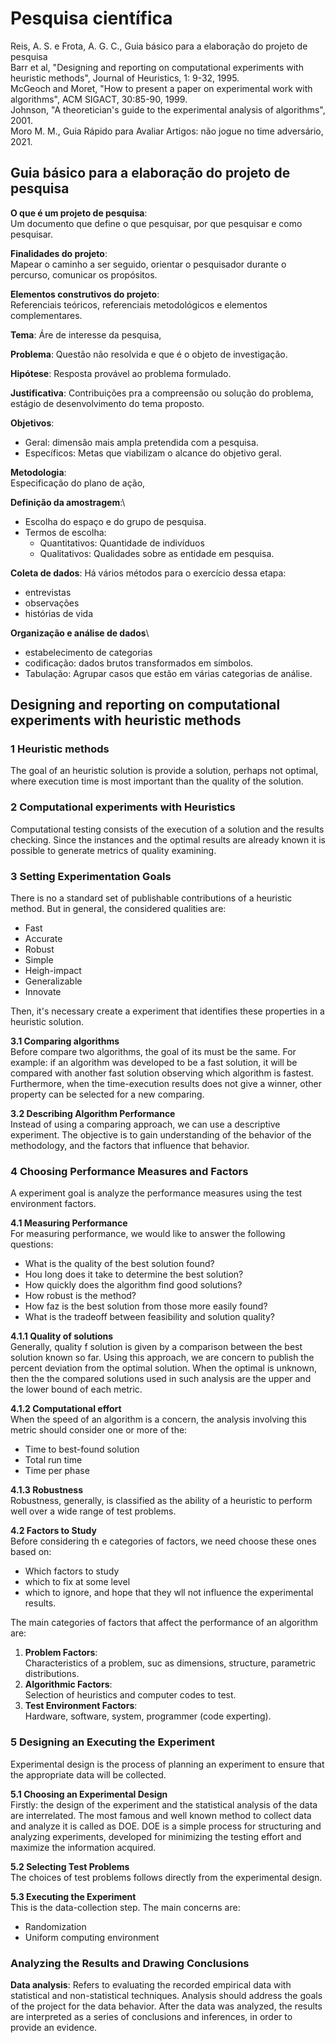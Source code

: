 # Pesquisa científica

Reis, A. S. e Frota, A. G. C., Guia básico para a elaboração do projeto de pesquisa\
Barr et al, "Designing and reporting on computational experiments with heuristic methods", Journal of Heuristics, 1: 9-32, 1995.\
McGeoch and Moret, "How to present a paper on experimental work with algorithms", ACM SIGACT, 30:85-90, 1999.\
Johnson, "A theoretician's guide to the experimental analysis of algorithms", 2001.\
Moro M. M., Guia Rápido para Avaliar Artigos: não jogue no time adversário, 2021.

## Guia básico para a elaboração do projeto de pesquisa

**O que é um projeto de pesquisa**:\
Um documento que define o que pesquisar, por que pesquisar e como pesquisar.

**Finalidades do projeto**:\
Mapear o caminho a ser seguido, orientar o pesquisador durante o percurso,
comunicar os propósitos.

**Elementos construtivos do projeto**:\
Referenciais teóricos, referenciais metodológicos e elementos complementares.

**Tema**: Áre de interesse da pesquisa,

**Problema**: Questão não resolvida e que é o objeto de investigação.

**Hipótese**: Resposta provável ao problema formulado.

**Justificativa**: Contribuições pra a compreensão ou solução do problema,
estágio de desenvolvimento do tema proposto.

**Objetivos**:
- Geral: dimensão mais ampla pretendida com a pesquisa.
- Específicos: Metas que viabilizam o alcance do objetivo geral.

**Metodologia**:\
Especificação do plano de ação,

**Definição da amostragem**:\
- Escolha do espaço e do grupo de pesquisa.
- Termos de escolha:
  - Quantitativos: Quantidade de indivíduos
  - Qualitativos: Qualidades sobre as entidade em pesquisa.

**Coleta de dados**: Há vários métodos para o exercício dessa etapa:
- entrevistas
- observações
- histórias de vida

**Organização e análise de dados**\
- estabelecimento de categorias
- codificação: dados brutos transformados em símbolos.
- Tabulação: Agrupar casos que estão em várias categorias de análise.

## Designing and reporting on computational experiments with heuristic methods
### 1 Heuristic methods
The goal of an heuristic solution is provide a solution, perhaps not optimal,
where execution time is most important than the quality of the solution.

### 2 Computational experiments with Heuristics
Computational testing consists of the execution of a solution and the results
checking.
Since the instances and the optimal results are already known it is possible 
to generate metrics of quality examining.

### 3 Setting Experimentation Goals
There is no a standard set of publishable contributions of a heuristic method.
But in general, the considered qualities are:
- Fast
- Accurate
- Robust
- Simple
- Heigh-impact
- Generalizable
- Innovate

Then, it's necessary create a experiment that identifies these properties in a
heuristic solution.

**3.1 Comparing algorithms**\
Before compare two algorithms, the goal of its must be the same.
For example: if an algorithm was developed to be a fast solution, it will
be compared with another fast solution observing which algorithm is fastest.
Furthermore, when the time-execution results does not give a winner, other
property can be selected for a new comparing.

**3.2 Describing Algorithm Performance**\
Instead of using a comparing approach, we can use a descriptive experiment.
The objective is to gain understanding of the behavior of the methodology, and 
the factors that influence that behavior.

### 4 Choosing Performance Measures and Factors
A experiment goal is analyze the performance measures using the test
environment factors.

**4.1 Measuring Performance**\
For measuring performance, we would like to answer the following questions:
- What is the quality of the best solution found?
- Hou long does it take to determine the best solution?
- How quickly does the algorithm find good solutions?
- How robust is the method?
- How faz is the best solution from those more easily found?
- What is the tradeoff between feasibility and solution quality?

**4.1.1 Quality of solutions**\
Generally, quality f solution is given by a comparison between the best 
solution known so far.
Using this approach, we are concern to publish the percent deviation from the
optimal solution.
When the optimal is unknown, then the the compared solutions used in such 
analysis are the upper and the lower bound of each metric.

**4.1.2 Computational effort**\
When the speed of an algorithm is a concern, the analysis involving this metric
should consider one or more of the:
- Time to best-found solution
- Total run time
- Time per phase

**4.1.3 Robustness**\
Robustness, generally, is classified as the ability of a heuristic to perform
well over a wide range of test problems.

**4.2 Factors to Study**\
Before considering th e categories of factors, we need choose these ones
based on:
- Which factors to study
- which to fix at some level
- which to ignore, and hope that they wll not influence the experimental 
  results.


The main categories of factors that affect the performance of an algorithm
are:
1. **Problem Factors**:\
  Characteristics of a problem, suc as dimensions, structure, parametric 
  distributions.
2. **Algorithmic Factors**:\
  Selection of heuristics and computer codes to test.
3. **Test Environment Factors**:\
  Hardware, software, system, programmer (code experting).

### 5 Designing an Executing the Experiment
Experimental design is the process of planning an experiment to ensure that
the appropriate data will be collected.

**5.1 Choosing an Experimental Design**\
Firstly: the design of the experiment and the statistical analysis of the data
are interrelated.
The most famous and well known method to collect data and analyze it is called
as DOE.
DOE is a simple process for structuring and analyzing experiments, developed
for minimizing the testing effort and maximize the information acquired.

**5.2 Selecting Test Problems**\
The choices of test problems follows directly from the experimental design.

**5.3 Executing the Experiment**\
This is the data-collection step.
The main concerns are:
- Randomization
- Uniform computing environment

### Analyzing the Results and Drawing Conclusions
**Data analysis**: Refers to evaluating the recorded empirical data with
statistical and non-statistical techniques.
Analysis should address the goals of the project for the data behavior.
After the data was analyzed, the results are interpreted as a series of
conclusions and inferences, in order to provide an evidence.